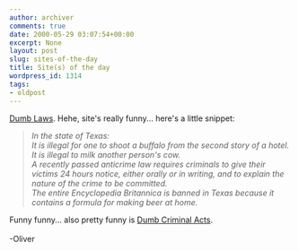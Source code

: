 ```yaml
---
author: archiver
comments: true
date: 2000-05-29 03:07:54+00:00
excerpt: None
layout: post
slug: sites-of-the-day
title: Site(s) of the day
wordpress_id: 1314
tags:
- oldpost
---
```


<a href="http://www.dumblaws.com" target="_blank">Dumb Laws</a>. Hehe, site's really funny... here's a little snippet:

> <i>In the state of Texas:<br />It is illegal for one to shoot a buffalo from the second story of a hotel. <br />It is illegal to milk another person's cow. <br />A recently passed anticrime law requires criminals to give their victims 24 hours notice, either orally or in writing, and to explain the nature of the crime to be committed. <br />The entire Encyclopedia Britannica is banned in Texas because it contains a formula for making beer at home.</i>

Funny funny... also pretty funny is <a href="http://www.dumbcriminalacts.com" target="_blank">Dumb Criminal Acts</a>.<br /><br />-Oliver